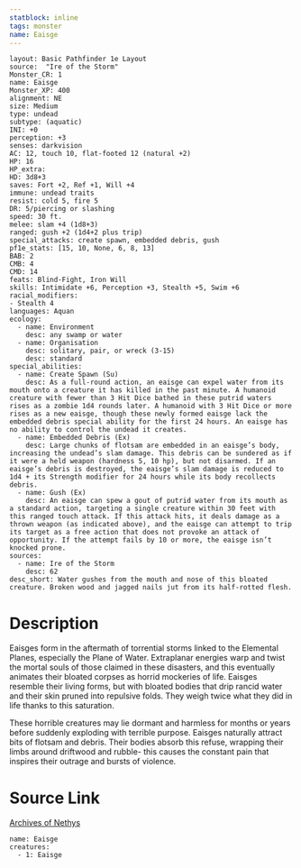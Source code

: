 ```yaml
---
statblock: inline
tags: monster
name: Eaisge
---
```

```statblock
layout: Basic Pathfinder 1e Layout
source:  "Ire of the Storm"
Monster_CR: 1
name: Eaisge
Monster_XP: 400
alignment: NE
size: Medium
type: undead
subtype: (aquatic)
INI: +0
perception: +3
senses: darkvision
AC: 12, touch 10, flat-footed 12 (natural +2)
HP: 16
HP_extra: 
HD: 3d8+3
saves: Fort +2, Ref +1, Will +4
immune: undead traits
resist: cold 5, fire 5
DR: 5/piercing or slashing
speed: 30 ft.
melee: slam +4 (1d8+3)
ranged: gush +2 (1d4+2 plus trip)
special_attacks: create spawn, embedded debris, gush
pf1e_stats: [15, 10, None, 6, 8, 13]
BAB: 2
CMB: 4
CMD: 14
feats: Blind-Fight, Iron Will
skills: Intimidate +6, Perception +3, Stealth +5, Swim +6
racial_modifiers:
- Stealth 4
languages: Aquan
ecology:
  - name: Environment
    desc: any swamp or water
  - name: Organisation
    desc: solitary, pair, or wreck (3-15)
    desc: standard
special_abilities:
  - name: Create Spawn (Su)
    desc: As a full-round action, an eaisge can expel water from its mouth onto a creature it has killed in the past minute. A humanoid creature with fewer than 3 Hit Dice bathed in these putrid waters rises as a zombie 1d4 rounds later. A humanoid with 3 Hit Dice or more rises as a new eaisge, though these newly formed eaisge lack the embedded debris special ability for the first 24 hours. An eaisge has no ability to control the undead it creates.
  - name: Embedded Debris (Ex)
    desc: Large chunks of flotsam are embedded in an eaisge’s body, increasing the undead’s slam damage. This debris can be sundered as if it were a held weapon (hardness 5, 10 hp), but not disarmed. If an eaisge’s debris is destroyed, the eaisge’s slam damage is reduced to 1d4 + its Strength modifier for 24 hours while its body recollects debris.
  - name: Gush (Ex)
    desc: An eaisge can spew a gout of putrid water from its mouth as a standard action, targeting a single creature within 30 feet with this ranged touch attack. If this attack hits, it deals damage as a thrown weapon (as indicated above), and the eaisge can attempt to trip its target as a free action that does not provoke an attack of opportunity. If the attempt fails by 10 or more, the eaisge isn’t knocked prone.
sources:
  - name: Ire of the Storm
    desc: 62
desc_short: Water gushes from the mouth and nose of this bloated creature. Broken wood and jagged nails jut from its half-rotted flesh.
```
# Description
Eaisges form in the aftermath of torrential storms linked to the Elemental Planes, especially the Plane of Water. Extraplanar energies warp and twist the mortal souls of those claimed in these disasters, and this eventually animates their bloated corpses as horrid mockeries of life. Eaisges resemble their living forms, but with bloated bodies that drip rancid water and their skin pruned into repulsive folds. They weigh twice what they did in life thanks to this saturation.

These horrible creatures may lie dormant and harmless for months or years before suddenly exploding with terrible purpose. Eaisges naturally attract bits of flotsam and debris. Their bodies absorb this refuse, wrapping their limbs around driftwood and rubble- this causes the constant pain that inspires their outrage and bursts of violence.
# Source Link
[Archives of Nethys](https://aonprd.com/MonsterDisplay.aspx?ItemName=Eaisge)
```encounter-table
name: Eaisge
creatures:
  - 1: Eaisge
```
